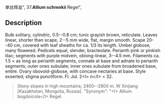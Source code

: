 单丝辉韭",
37.**Allium schrenkii** Regel",

## Description
Bulb solitary, cylindric, 0.5--0.8 cm; tunic grayish brown, reticulate. Leaves linear, shorter than scape, 2--5 mm wide, flat, margin smooth. Scape 20--40 cm, covered with leaf sheaths for ca. 1/3 its length. Umbel globose, many flowered. Pedicels equal, slender, bracteolate. Perianth pink or pinkish lilac; segments with purple midvein, oblong-linear, 3--4.5 mm. Filaments ca. 1.5 × as long as perianth segments, connate at base and adnate to perianth segments; outer ones subulate; inner ones subulate from broadened base, entire. Ovary obovoid-globose, with concave nectaries at base. Style exserted; stigma punctiform. Fl. Jul. 2&lt;I&gt; n&lt;/I&gt; = 32.

> Stony slopes in high mountains; 2400--2800 m. W Xinjiang [Kazakhstan, Mongolia, Russia].
  "Synonym": "&lt;I&gt; Allium bogdoicola&lt;/I&gt; Regel.
